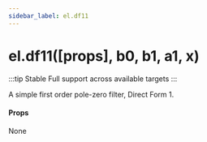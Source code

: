 ```yaml
---
sidebar_label: el.df11
---
```


# el.df11([props], b0, b1, a1, x)

:::tip Stable
Full support across available targets
:::

A simple first order pole-zero filter, Direct Form 1.

#### Props

None

